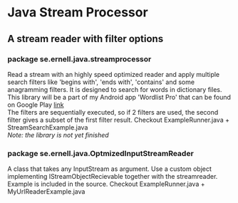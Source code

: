 # Java Stream Processor
## A stream reader with filter options

### package se.ernell.java.streamprocessor
Read a stream with an highly speed optimized reader and apply 
multiple search filters like 'begins with', 'ends with', 'contains' 
and some anagramming filters. It is designed to search for words in 
dictionary files. This library will be a part of my Android app 
'Wordlist Pro' that can be found on Google Play <a href="http://play.google.com/store/apps/details?id=com.ernell.wordpro">link</a><br>
The filters are sequentially executed, so if 2 filters are used, the 
second filter gives a subset of the first filter result.
Checkout ExampleRunner.java + StreamSearchExample.java<br>
<i>Note: the library is not yet finished</i>

### package se.ernell.java.OptmizedInputStreamReader
A class that takes any InputStream as argument.
Use a custom object implementing IStreamObjectRecievable together with 
the streamreader. Example is included in the source.
Checkout ExampleRunner.java + MyUrlReaderExample.java
